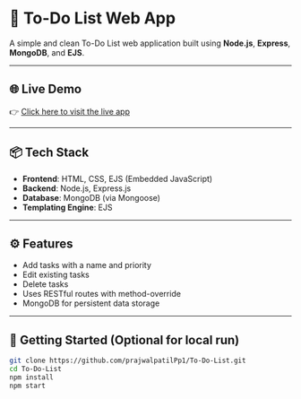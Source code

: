 # 📝 To-Do List Web App

A simple and clean To-Do List web application built using **Node.js**, **Express**, **MongoDB**, and **EJS**.

---

## 🌐 Live Demo

👉 [Click here to visit the live app](https://to-do-list-2-pcpr.onrender.com)

---

## 📦 Tech Stack

- **Frontend**: HTML, CSS, EJS (Embedded JavaScript)
- **Backend**: Node.js, Express.js
- **Database**: MongoDB (via Mongoose)
- **Templating Engine**: EJS

---

## ⚙️ Features

- Add tasks with a name and priority
- Edit existing tasks
- Delete tasks
- Uses RESTful routes with method-override
- MongoDB for persistent data storage

---

## 🚀 Getting Started (Optional for local run)

```bash
git clone https://github.com/prajwalpatilPp1/To-Do-List.git
cd To-Do-List
npm install
npm start

